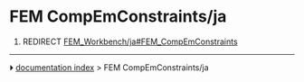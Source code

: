 # FEM CompEmConstraints/ja
1.  REDIRECT [FEM_Workbench/ja#FEM_CompEmConstraints](FEM_Workbench/ja#FEM_CompEmConstraints.md)



---
⏵ [documentation index](../README.md) > FEM CompEmConstraints/ja

